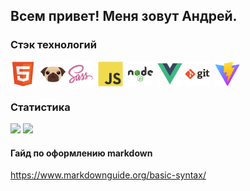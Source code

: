 ## Всем привет! Меня зовут Андрей.
    
### Стэк технологий
<img src="https://github.com/devicons/devicon/blob/master/icons/html5/html5-original.svg" title="HTML5" alt="HTML" width="40" height="40" align="center"/>&nbsp;
<img src="https://github.com/devicons/devicon/blob/master/icons/pug/pug-original.svg" title="pug" alt="pug" width="40" height="40" align="center"/>
<img src="https://github.com/devicons/devicon/blob/master/icons/sass/sass-original.svg"  title="SASS" alt="SASS" width="40" height="40" align="center"/>&nbsp;
<img src="https://github.com/devicons/devicon/blob/master/icons/javascript/javascript-original.svg" title="JavaScript" alt="JavaScript" width="40" height="40" align="center"/>&nbsp;
<img src="https://github.com/devicons/devicon/blob/master/icons/nodejs/nodejs-original-wordmark.svg" title="NodeJS" alt="NodeJS" width="40" height="40" align="center"/>&nbsp;
<img src="https://github.com/devicons/devicon/blob/master/icons/vuejs/vuejs-original.svg" title="VUE" alt="VUE" width="40" height="40" align="center" />
<img src="https://github.com/devicons/devicon/blob/master/icons/git/git-original-wordmark.svg" title="Git" alt="Git" width="40" height="40" align="center"/>&nbsp;
<img src="https://github.com/devicons/devicon/blob/master/icons/vitejs/vitejs-original.svg" title="vite" alt="vite" height="40" align="center"/>
<!--<img src="https://github.com/devicons/devicon/blob/master/icons/typescript/typescript-original.svg" title="Git" alt="Git" width="40" height="40" align="center"/>&nbsp;-->
<!--<img src="https://github.com/devicons/devicon/blob/master/icons/react/react-original.svg" title="React" alt="React" width="40" height="40" align="center"/>&nbsp;-->
<!--<img src="https://github.com/devicons/devicon/blob/master/icons/gulp/gulp-plain.svg" title="gulp" alt="gulp" height="40" align="center"/>&nbsp;-->
<!--<img src="https://github.com/devicons/devicon/blob/master/icons/webpack/webpack-original-wordmark.svg" title="gulp" alt="gulp" width="60" align="center"/>&nbsp;-->
<!--<img src="https://github.com/devicons/devicon/blob/master/icons/wordpress/wordpress-original.svg" title="Wordpress" alt="Wordpess" width="40" height="40" align="center"/>&nbsp;-->

### Статистика
    
<img src="https://github-profile-summary-cards.vercel.app/api/cards/profile-details?username=canoua&theme=darcula" height="150">
<img src="http://github-profile-summary-cards.vercel.app/api/cards/repos-per-language?username=canoua&theme=darcula" height="150">

#### Гайд по оформлению markdown
https://www.markdownguide.org/basic-syntax/
  
